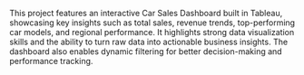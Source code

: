 This project features an interactive Car Sales Dashboard built in Tableau, showcasing key insights such as total sales, revenue trends, top-performing car models, and regional performance. It highlights strong data visualization skills and the ability to turn raw data into actionable business insights. The dashboard also enables dynamic filtering for better decision-making and performance tracking.









